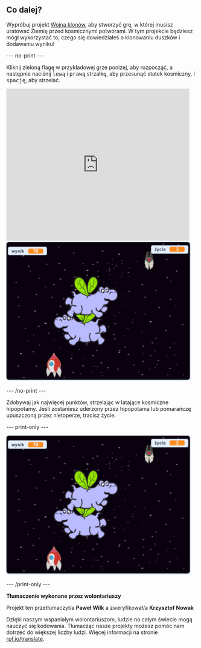## Co dalej?

Wypróbuj projekt [Wojna klonów](https://projects.raspberrypi.org/pl-PL/projects/clone-wars?utm_source=pathway&utm_medium=whatnext&utm_campaign=projects), aby stworzyć grę, w której musisz uratować Ziemię przed kosmicznymi potworami. W tym projekcie będziesz mógł wykorzystać to, czego się dowiedziałeś o klonowaniu duszków i dodawaniu wyniku!

--- no-print ---

Kliknij zieloną flagę w przykładowej grze poniżej, aby rozpocząć, a następnie naciśnij <kbd>lewą</kbd> i <kbd>prawą</kbd> strzałkę, aby przesunąć statek kosmiczny, i <kbd>spację</kbd>, aby strzelać.

<div class="scratch-preview">
  <iframe allowtransparency="true" width="485" height="402" src="https://scratch.mit.edu/projects/embed/276887163/?autostart=false" frameborder="0" scrolling="no"></iframe>
  <img src="images/clone-showcase.png">
</div>

--- /no-print ---

Zdobywaj jak najwięcej punktów, strzelając w latające kosmiczne hipopotamy. Jeśli zostaniesz uderzony przez hipopotama lub pomarańczę upuszczoną przez nietoperze, tracisz życie.

--- print-only ---

![opis](images/clone-showcase.png)

--- /print-only ---


**Tłumaczenie wykonane przez wolontariuszy**

Projekt ten przetłumaczył/a **Paweł Wilk** a zweryfikował/a **Krzysztof Nowak**

Dzięki naszym wspaniałym wolontariuszom, ludzie na całym świecie mogą nauczyć się kodowania. Tłumacząc nasze projekty możesz pomóc nam dotrzeć do większej liczby ludzi. Więcej informacji na stronie [rpf.io/translate](https://rpf.io/translate).